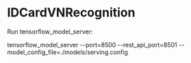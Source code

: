 # IDCardVNRecognition

Run tensorflow_model_server:

tensorflow_model_server --port=8500 --rest_api_port=8501 --model_config_file=./models/serving.config
